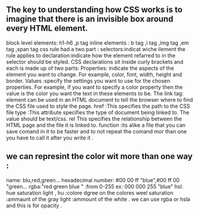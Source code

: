 ## The key to understanding how CSS works is to imagine that there is an invisible box around every HTML element.
 block level elements: h1-h6 ,p tag
 inline elements : b tag  ,i tag  ,img tag ,em tag ,span tag 
css rule had a two part :
selectors:indicat wiche ilement the rule applies to
declaration:indicate how the element refarred to in the selector should be styled.
CSS declarations sit inside curly brackets and each is made up of two  parts:
Properties: indicate the aspects  of the element you want to  change. For example, color, font, width, height and border.
Values :specify the settings  you want to use for the chosen  properties. For example, if you want to specify a color property  then the value is the color you  want the text in these elements to be.
The link tag: element can be used in an HTML document to tell the  browser where to find the CSS  file used to style the page.
href :This specifies the path to the CSS file
type :This attribute specifies the type of document being linked to. The  value should be text/css.
rel This specifies the relationship  between the HTML page and  the file it is linked to. 
function :its alike a file that you can save comand in it to be faster and to not repeat the comand mor than one 
you have to call it after you write it .

## we can represint the color wit more than one way :
name: blu,red,green...
hexadecimal number: #00 00 ff "blue",#00 ff 00 "green...
rgba:"red green blue " :from 0-255  ex: 000 000 255 "blue"
hsl: hue saturation light , 
hu :colore dgree on the colores weel 
saturation :ammaunt of the gray 
light :ammount of the white .
 we can use rgba or hsla and this is for opacity .
